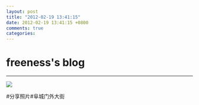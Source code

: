 ```yaml
---
layout: post
title: "2012-02-19 13:41:15"
date: 2012-02-19 13:41:15 +0800
comments: true
categories: 
---
```


# freeness's blog

----------

![](http://okqmqrbgo.bkt.clouddn.com/201202191341151.jpg)

>
\#分享照片\#阜城门外大街